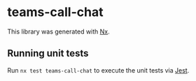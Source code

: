 # teams-call-chat

This library was generated with [Nx](https://nx.dev).

## Running unit tests

Run `nx test teams-call-chat` to execute the unit tests via [Jest](https://jestjs.io).
